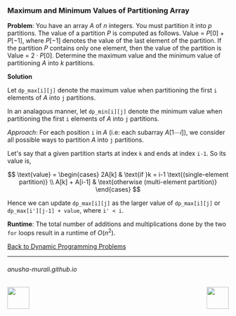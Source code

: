 ### Maximum and Minimum Values of Partitioning Array

**Problem**: You have an array $A$ of $n$ integers. You must partition it into $p$ partitions. 
The value of a partition $P$ is computed as follows. Value = $P[0] + P[-1]$, where $P[-1]$ denotes the value of the last element of the partition. If the partition $P$ contains 
only one element, then the value of the partition is Value = $2\cdot P[0]$.
Determine the maximum value and the minimum value of partitioning $A$ into $k$ partitions.

**Solution**

Let `dp_max[i][j]` denote the maximum value when partitioning the first `i` elements of $A$ into `j` partitions.

In an analagous manner, let `dp_min[i][j]` denote the minimum value when partitioning the first `i` elements of $A$ into `j` partitions.

*Approach*: For each position `i` in $A$ (i.e: each subarray $A[1\cdots i]$), we consider all possible ways to partition $A$ into `j` partitions.

Let's say that a given partition starts at index `k` and ends at index `i-1`. So its value is,

$$
\text{value} = 
\begin{cases}
2A[k] & \text{if }k = i-1 \text{(single-element partition)} \\
A[k] + A[i-1] & \text{otherwise (multi-element partition)}
\end{cases}
$$

Hence we can update `dp_max[i][j]` as the larger value of `dp_max[i][j]` or `dp_max[i'][j-1] + value`, where `i' < i`.


**Runtime**: The total number of additions and multiplications done by the two `for` loops result in a runtime of $O(n^2)$.

[Back to Dynamic Programming Problems](./problems.md)

* * *
###### anusha-murali.github.io

<img src="https://github.com/anusha-murali/anusha-murali.github.io/assets/111596338/639243aa-2857-4595-a65a-7852762bb002" width="50" height="50" align="left">

[<img src="https://github.com/user-attachments/assets/989cfb30-4fb8-40f8-a812-8a054869aa32" width="50" height="50" align="right">](../index.md)
